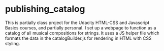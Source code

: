 # publishing_catalog

This is partially class project for the Udacity HTML-CSS and Javascript Basics courses,
and partially personal. I set up a webpage to function as a catalog of all musical compositions 
for strings. It uses a JS helper file which formats the data in the catalogBuilder.js for
rendering in HTML with CSS styling.
